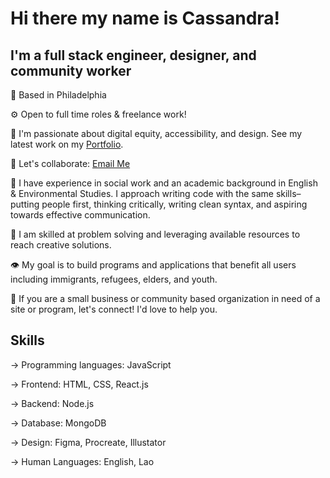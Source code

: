 # Hi there my name is Cassandra!

## I'm a full stack engineer, designer, and community worker

📍 Based in Philadelphia

⚙️ Open to full time roles & freelance work! 

🌟 I'm passionate about digital equity, accessibility, and design. See my latest work on my [Portfolio](https://codedbycass.netlify.app/).

📧 Let's collaborate: [Email Me](cassandramanotham@gmail.com) 

💭 I have experience in social work and an academic background in English & Environmental Studies. I approach writing code with the same skills– putting people first, thinking critically, writing clean syntax, and aspiring towards effective communication.

🧠 I am skilled at problem solving and leveraging available resources to reach creative solutions. 

👁️ My goal is to build programs and applications that benefit all users including immigrants, refugees, elders, and youth.

🤝 If you are a small business or community based organization in need of a site or program, let's connect! I'd love to help you.


## Skills
→ Programming languages: JavaScript

→ Frontend: HTML, CSS, React.js

→ Backend: Node.js

→ Database: MongoDB

→ Design: Figma, Procreate, Illustator

→ Human Languages: English, Lao



